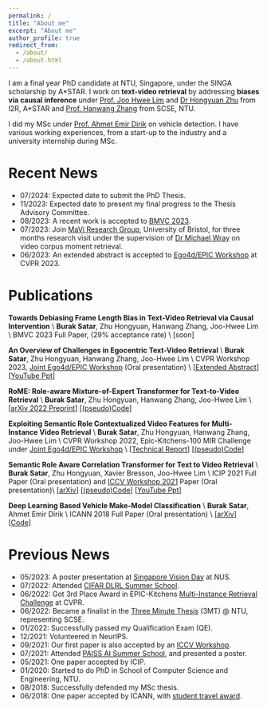 ```yaml
---
permalink: /
title: "About me"
excerpt: "About me"
author_profile: true
redirect_from: 
  - /about/
  - /about.html
---
```


I am a final year PhD candidate at NTU, Singapore, under the SINGA scholarship by A\*STAR. I work on **text-video retrieval** by addressing **biases via causal inference** under [Prof. Joo Hwee Lim](https://scholar.google.com/citations?user=BjEDX4EAAAAJ&hl=en) and [Dr Hongyuan Zhu](https://hongyuanzhu.github.io/) from I2R, A\*STAR and [Prof. Hanwang Zhang](https://mreallab.github.io/people.html) from SCSE, NTU.

I did my MSc under [Prof. Ahmet Emir Dirik](https://scholar.google.com/citations?user=cfgcBIEAAAAJ&hl=tr) on vehicle detection. I have various working experiences, from a start-up to the industry and a university internship during MSc. 
<!-- [view resume.](https://entuedu-my.sharepoint.com/:b:/g/personal/burak001_e_ntu_edu_sg/EUqyyhbQbEhCuZp-cQEufbQBvlm62qiVWvop5FvLnq4cbQ?e=HApD3K) -->

Recent News
======
* 07/2024: Expected date to submit the PhD Thesis.
* 11/2023: Expected date to present my final progress to the Thesis Advisory Committee.
* 08/2023: A recent work is accepted to [BMVC 2023](https://bmvc2023.org/).
* 07/2023: Join [MaVi Research Group](https://uob-mavi.github.io/), University of Bristol, for three months research visit under the supervision of [Dr Michael Wray](https://mwray.github.io/) on video corpus moment retrieval.
* 06/2023: An extended abstract is accepted to [Ego4d/EPIC Workshop](https://sites.google.com/view/ego4d-epic-cvpr2023-workshop/) at CVPR 2023.

Publications
======

**Towards Debiasing Frame Length Bias in Text-Video Retrieval via Causal Intervention** \\
**Burak Satar**, Zhu Hongyuan, Hanwang Zhang, Joo-Hwee Lim \\
BMVC 2023 Full Paper, (29% acceptance rate) \\
[soon]

**An Overview of Challenges in Egocentric Text-Video Retrieval** \\
**Burak Satar**, Zhu Hongyuan, Hanwang Zhang, Joo-Hwee Lim \\
CVPR Workshop 2023, [Joint Ego4d/EPIC Workshop](https://sites.google.com/view/ego4d-epic-cvpr2023-workshop/) (Oral presentation) \\
[[Extended Abstract](https://arxiv.org/abs/2306.04345)] [[YouTube Ppt](https://youtu.be/XnUMScoOPvM)]

**RoME: Role-aware Mixture-of-Expert Transformer for Text-to-Video Retrieval** \\
**Burak Satar**, Zhu Hongyuan, Hanwang Zhang, Joo-Hwee Lim \\
[[arXiv 2022 Preprint](https://arxiv.org/abs/2206.12845)] [[(pseudo)Code](https://github.com/buraksatar/RoME_video_retrieval)]

**Exploiting Semantic Role Contextualized Video Features for Multi-Instance Video Retrieval** \\
**Burak Satar**, Zhu Hongyuan, Hanwang Zhang, Joo-Hwee Lim \\
CVPR Workshop 2022, Epic-Kitchens-100 MIR Challenge under [Joint Ego4d/EPIC Workshop](https://sites.google.com/view/cvpr2022w-ego4d-epic/)  \\
[[Technical Report](https://arxiv.org/abs/2206.14381)] [[(pseudo)Code](https://github.com/buraksatar/RoME_video_retrieval)]

**Semantic Role Aware Correlation Transformer for Text to Video Retrieval** \\
**Burak Satar**, Zhu Hongyuan, Xavier Bresson, Joo-Hwee Lim \\
ICIP 2021 Full Paper (Oral presentation) and [ICCV Workshop 2021](https://sites.google.com/view/srvu-iccv21-workshop/papers?authuser=0) Paper (Oral presentation)\\
[[arXiv](https://arxiv.org/abs/2206.12849)] [[(pseudo)Code](https://github.com/buraksatar/RoME_video_retrieval)] [[YouTube Ppt](https://www.youtube.com/watch?v=M7dHgv8fIkU)]

**Deep Learning Based Vehicle Make-Model Classification** \\
**Burak Satar**, Ahmet Emir Dirik \\
ICANN 2018 Full Paper (Oral presentation) \\
[[arXiv](https://arxiv.org/abs/1809.00953)] [[Code](https://github.com/buraksatar/car-detection-model-prediction)]

Previous News
======
* 05/2023: A poster presentation at [Singapore Vision Day](https://www.comp.nus.edu.sg/~leegh/svd/) at NUS.
* 07/2022: Attended [CIFAR DLRL Summer School](https://dlrl.ca/).
* 06/2022: Got 3rd Place Award in EPIC-Kitchens [Multi-Instance Retrieval Challenge](https://epic-kitchens.github.io/2022) at CVPR.
* 06/2022: Became a finalist in the [Three Minute Thesis](https://drive.google.com/file/d/1ZoJyU7PdyZafJ2V4fsils4WIgSIQ6xZq/view?usp=sharing) (3MT) @ NTU, representing SCSE.  
* 01/2022: Successfully passed my Qualification Exam (QE).
* 12/2021: Volunteered in NeurIPS.
* 09/2021: Our first paper is also accepted by an [ICCV Workshop](https://sites.google.com/view/srvu-iccv21-workshop).
* 07/2021: Attended [PAISS AI Summer School](https://project.inria.fr/paiss/), and presented a poster.
* 05/2021: One paper accepted by ICIP.
* 01/2020: Started to do PhD in School of Computer Science and Engineering, NTU.
* 08/2018: Successfully defended my MSc thesis. 
* 06/2018: One paper accepted by ICANN, with [student travel award](https://e-nns.org/student-awards/winners-2018/).
